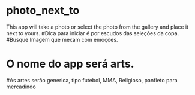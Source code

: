 # photo_next_to
This app will take a photo or select the photo from the gallery and place it next to yours.
#Dica para iniciar é por escudos das seleções da copa.
#Busque Imagem que mexam com emoções.
# O nome do app será arts.
#As artes serão generica, tipo futebol, MMA, Religioso, panfleto para mercadindo
